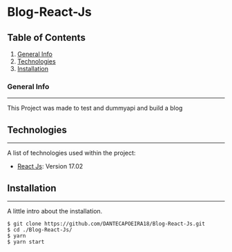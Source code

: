# Blog-React-Js

## Table of Contents
1. [General Info](#general-info)
2. [Technologies](#technologies)
3. [Installation](#installation)
### General Info
***
This Project was made to test and dummyapi and build a blog  
## Technologies
***
A list of technologies used within the project:
* [React Js](https://reactjs.org/): Version 17.02 
## Installation
***
A little intro about the installation. 
```
$ git clone https://github.com/DANTECAPOEIRA18/Blog-React-Js.git
$ cd ./Blog-React-Js/
$ yarn 
$ yarn start
